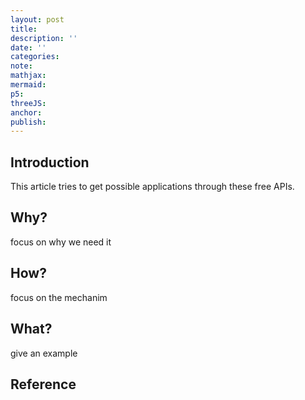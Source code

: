 ```yaml
---
layout: post
title:
description: ''
date: ''
categories:
note:
mathjax:
mermaid:
p5:
threeJS:
anchor:
publish:
---
```


## Introduction

This article tries to get possible applications through these free APIs.

## Why?

focus on why we need it

## How?

focus on the mechanim

## What?

give an example

## Reference
